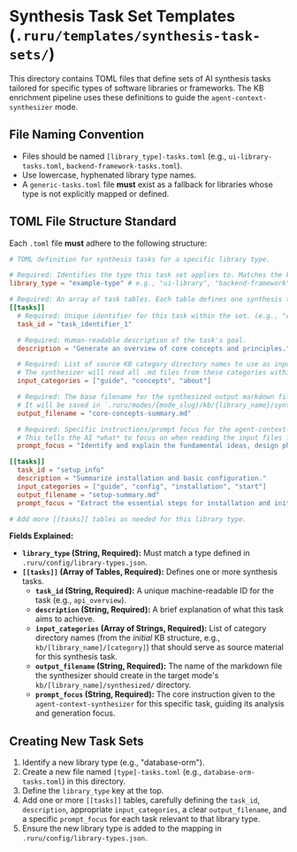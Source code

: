 # Synthesis Task Set Templates (`.ruru/templates/synthesis-task-sets/`)

This directory contains TOML files that define sets of AI synthesis tasks tailored for specific types of software libraries or frameworks. The KB enrichment pipeline uses these definitions to guide the `agent-context-synthesizer` mode.

## File Naming Convention

*   Files should be named `[library_type]-tasks.toml` (e.g., `ui-library-tasks.toml`, `backend-framework-tasks.toml`).
*   Use lowercase, hyphenated library type names.
*   A `generic-tasks.toml` file **must** exist as a fallback for libraries whose type is not explicitly mapped or defined.

## TOML File Structure Standard

Each `.toml` file **must** adhere to the following structure:

```toml
# TOML definition for synthesis tasks for a specific library type.

# Required: Identifies the type this task set applies to. Matches the key used in library-types.json.
library_type = "example-type" # e.g., "ui-library", "backend-framework", "generic"

# Required: An array of task tables. Each table defines one synthesis task.
[[tasks]]
  # Required: Unique identifier for this task within the set. (e.g., "core_concepts", "component_props_summary")
  task_id = "task_identifier_1"

  # Required: Human-readable description of the task's goal.
  description = "Generate an overview of core concepts and principles."

  # Required: List of source KB category directory names to use as input for this task.
  # The synthesizer will read all .md files from these categories within the library's source KB.
  input_categories = ["guide", "concepts", "about"]

  # Required: The base filename for the synthesized output markdown file.
  # It will be saved in `.ruru/modes/{mode_slug}/kb/{library_name}/synthesized/`.
  output_filename = "core-concepts-summary.md"

  # Required: Specific instructions/prompt focus for the agent-context-synthesizer mode.
  # This tells the AI *what* to focus on when reading the input files for this specific task.
  prompt_focus = "Identify and explain the fundamental ideas, design philosophy, and main features based *only* on the provided input files. Aim for a conceptual overview."

[[tasks]]
  task_id = "setup_info"
  description = "Summarize installation and basic configuration."
  input_categories = ["guide", "config", "installation", "start"]
  output_filename = "setup-summary.md"
  prompt_focus = "Extract the essential steps for installation and initial setup, focusing on the most common path described in the input files."

# Add more [[tasks]] tables as needed for this library type.
```

**Fields Explained:**

*   **`library_type` (String, Required):** Must match a type defined in `.ruru/config/library-types.json`.
*   **`[[tasks]]` (Array of Tables, Required):** Defines one or more synthesis tasks.
    *   **`task_id` (String, Required):** A unique machine-readable ID for the task (e.g., `api_overview`).
    *   **`description` (String, Required):** A brief explanation of what this task aims to achieve.
    *   **`input_categories` (Array of Strings, Required):** List of category directory names (from the *initial* KB structure, e.g., `kb/[library_name]/[category]`) that should serve as source material for this synthesis task.
    *   **`output_filename` (String, Required):** The name of the markdown file the synthesizer should create in the target mode's `kb/[library_name]/synthesized/` directory.
    *   **`prompt_focus` (String, Required):** The core instruction given to the `agent-context-synthesizer` for this specific task, guiding its analysis and generation focus.

## Creating New Task Sets

1.  Identify a new library type (e.g., "database-orm").
2.  Create a new file named `[type]-tasks.toml` (e.g., `database-orm-tasks.toml`) in this directory.
3.  Define the `library_type` key at the top.
4.  Add one or more `[[tasks]]` tables, carefully defining the `task_id`, `description`, appropriate `input_categories`, a clear `output_filename`, and a specific `prompt_focus` for each task relevant to that library type.
5.  Ensure the new library type is added to the mapping in `.ruru/config/library-types.json`.